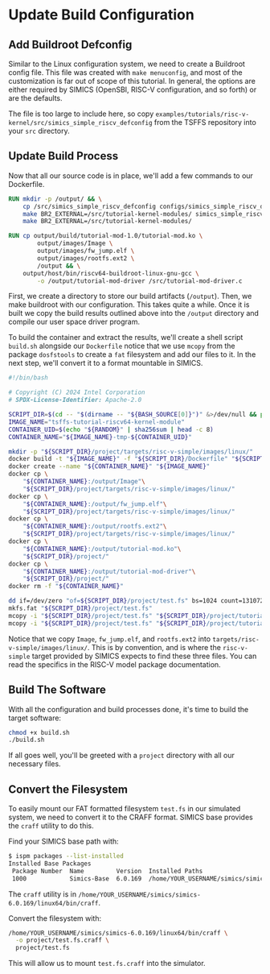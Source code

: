 # Update Build Configuration

## Add Buildroot Defconfig

Similar to the Linux configuration system, we need to create a Buildroot config file.
This file was created with `make menuconfig`, and most of the customization is far out
of scope of this tutorial. In general, the options are either required by SIMICS
(OpenSBI, RISC-V configuration, and so forth) or are the defaults.

The file is too large to include here, so copy
`examples/tutorials/risc-v-kernel/src/simics_simple_riscv_defconfig` from the TSFFS
repository into your `src` directory.

## Update Build Process

Now that all our source code is in place, we'll add a few commands to our Dockerfile.

```dockerfile
RUN mkdir -p /output/ && \
    cp /src/simics_simple_riscv_defconfig configs/simics_simple_riscv_defconfig && \
    make BR2_EXTERNAL=/src/tutorial-kernel-modules/ simics_simple_riscv_defconfig && \
    make BR2_EXTERNAL=/src/tutorial-kernel-modules/

RUN cp output/build/tutorial-mod-1.0/tutorial-mod.ko \
        output/images/Image \
        output/images/fw_jump.elf \
        output/images/rootfs.ext2 \
        /output && \
    output/host/bin/riscv64-buildroot-linux-gnu-gcc \
        -o /output/tutorial-mod-driver /src/tutorial-mod-driver.c

```

First, we create a directory to store our build artifacts (`/output`). Then, we make
buildroot with our configuration. This takes quite a while. Once it is built we copy the
build results outlined above into the `/output` directory and compile our user space
driver program.

To build the container and extract the results, we'll create a shell script `build.sh`
alongside our `Dockerfile` notice that we use `mcopy` from the package `dosfstools` to
create a `fat` filesystem and add our files to it. In the next step, we'll convert it to
a format mountable in SIMICS.

```sh
#!/bin/bash

# Copyright (C) 2024 Intel Corporation
# SPDX-License-Identifier: Apache-2.0

SCRIPT_DIR=$(cd -- "$(dirname -- "${BASH_SOURCE[0]}")" &>/dev/null && pwd)
IMAGE_NAME="tsffs-tutorial-riscv64-kernel-module"
CONTAINER_UID=$(echo "${RANDOM}" | sha256sum | head -c 8)
CONTAINER_NAME="${IMAGE_NAME}-tmp-${CONTAINER_UID}"

mkdir -p "${SCRIPT_DIR}/project/targets/risc-v-simple/images/linux/"
docker build -t "${IMAGE_NAME}" -f "${SCRIPT_DIR}/Dockerfile" "${SCRIPT_DIR}"
docker create --name "${CONTAINER_NAME}" "${IMAGE_NAME}"
docker cp \
    "${CONTAINER_NAME}:/output/Image"\
    "${SCRIPT_DIR}/project/targets/risc-v-simple/images/linux/"
docker cp \
    "${CONTAINER_NAME}:/output/fw_jump.elf"\
    "${SCRIPT_DIR}/project/targets/risc-v-simple/images/linux/"
docker cp \
    "${CONTAINER_NAME}:/output/rootfs.ext2"\
    "${SCRIPT_DIR}/project/targets/risc-v-simple/images/linux/"
docker cp \
    "${CONTAINER_NAME}:/output/tutorial-mod.ko"\
    "${SCRIPT_DIR}/project/"
docker cp \
    "${CONTAINER_NAME}:/output/tutorial-mod-driver"\
    "${SCRIPT_DIR}/project/"
docker rm -f "${CONTAINER_NAME}"

dd if=/dev/zero "of=${SCRIPT_DIR}/project/test.fs" bs=1024 count=131072
mkfs.fat "${SCRIPT_DIR}/project/test.fs"
mcopy -i "${SCRIPT_DIR}/project/test.fs" "${SCRIPT_DIR}/project/tutorial-mod-driver" ::tutorial-mod-driver
mcopy -i "${SCRIPT_DIR}/project/test.fs" "${SCRIPT_DIR}/project/tutorial-mod.ko" ::tutorial-mod.ko
```

Notice that we copy `Image`, `fw_jump.elf`, and `rootfs.ext2` into
`targets/risc-v-simple/images/linux/`. This is by convention, and is where the
`risc-v-simple` target provided by SIMICS expects to find these three files. You can
read the specifics in the RISC-V model package documentation.

## Build The Software

With all the configuration and build processes done, it's time to build the target
software:

```sh
chmod +x build.sh
./build.sh
```
If all goes well, you'll be greeted with a `project` directory with all our necessary
files.

## Convert the Filesystem

To easily mount our FAT formatted filesystem `test.fs` in our simulated system, we need
to convert it to the CRAFF format. SIMICS base provides the `craff` utility to do this.

Find your SIMICS base path with:

```sh
$ ispm packages --list-installed
Installed Base Packages
 Package Number  Name         Version  Installed Paths                   
 1000            Simics-Base  6.0.169  /home/YOUR_USERNAME/simics/simics-6.0.169
```

The `craff` utility is in `/home/YOUR_USERNAME/simics/simics-6.0.169/linux64/bin/craff`.

Convert the filesystem with:

```sh
/home/YOUR_USERNAME/simics/simics-6.0.169/linux64/bin/craff \
  -o project/test.fs.craff \
  project/test.fs
```

This will allow us to mount `test.fs.craff` into the simulator.

